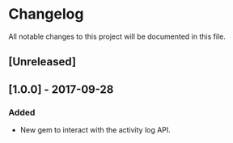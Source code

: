 # Changelog
All notable changes to this project will be documented in this file.

## [Unreleased]

## [1.0.0] - 2017-09-28
### Added
- New gem to interact with the activity log API.

